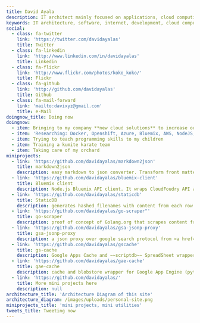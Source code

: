 ```yaml
---
title: David Ayala
description: IT architect mainly focused on applications, cloud computing and new solutions....
keywords: IT architecture, software, internet, development, cloud computing, raspberry pi, standards
social:
  - class: fa-twitter
    link: 'https://twitter.com/davidayalas'
    title: Twitter
  - class: fa-linkedin
    link: 'http://www.linkedin.com/in/davidayalas'
    title: Linkedin
  - class: fa-flickr
    link: 'http://www.flickr.com/photos/koko_koko/'
    title: Flickr
  - class: fa-github
    link: 'http://github.com/davidayalas'
    title: Github
  - class: fa-mail-forward
    link: 'mailto:davixyz@gmail.com'
    title: e-Mail
doingnow_title: Doing now
doingnow:
  - item: Bringing to my company **new cloud solutions** to increase our internal portfolio and improve our application lifecycle
  - item: 'Researching: Docker, Openshift, Azure, Bluemix, AWS, NodeJS, Golang, Static Sites Generators, Microservices, Search Engine as a Service, Serverless Architectures, Protobufs.'
  - item: Trying to teach programming skills to my children
  - item: Training a kumite karate team
  - item: Taking care of my orchard
miniprojects:
  - link: 'https://github.com/davidayalas/markdown2json'
    title: markdown2json
    description: easy markdown to json converter. Transform front matter properties and content into json key-values. Very easy to integrate with static sites generators. It creates an index that can be easily injected into algolia.
  - link: 'https://github.com/davidayalas/bluemix-client'
    title: Bluemix client
    description: Node.js Bluemix API client. It wraps CloudFoudry API and Containers API over a common interface.
  - link: 'https://github.com/davidayalas/staticdb'
    title: StaticDB
    description: generates hashed filenames with content from each row in a CSV that would we http-requested applying the same derive key algorithm. It provides the server process and the html client 
  - link: 'https://github.com/davidayalas/go-scraper"'
    title: go-scraper
    description: proof of concept of Golang.org that scrapes content from a web application launching multiple and concurrent requests.
  - link: 'https://github.com/davidayalas/gsa-jsonp-proxy'
    title: gsa-jsonp-proxy
    description: a json proxy over google search protocol from <a href='https://support.google.com/gsa/'>Google Search Appliance</a>
  - link: 'https://github.com/davidayalas/gscache'
    title: gs-cache
    description: Google Apps Cache and ~~scriptdb~~ SpreadSheet wrapper for Google Apps Script with real persistence and value splitting for large values (due to Google Apps Scripts limits).
  - link: 'https://github.com/davidayalas/gae-cache'
    title: gae-cache
    description: cache and blobstore wrapper for Google App Engine (python) with real persistence and value splitting for large values (due to Google App Engine limits).
  - link: 'https://github.com/davidayalas/'
    title: More mini projects here
    description: null
architecture_title: 'Architecture Diagram of this site'
architecture_diagram: /images/uploads/personal-site.png
miniprojects_title: 'mini projects, mini utilities'
tweets_title: Tweeting now
---
```



